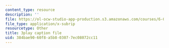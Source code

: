```yaml
---
content_type: resource
description: ''
file: https://ol-ocw-studio-app-production.s3.amazonaws.com/courses/6-004-computation-structures-spring-2017/384bae9060f8a5b803077ec08072cc11_UuUPG_amkWc.srt
file_type: application/x-subrip
resourcetype: Other
title: 3play caption file
uid: 384bae90-60f8-a5b8-0307-7ec08072cc11
---
```

